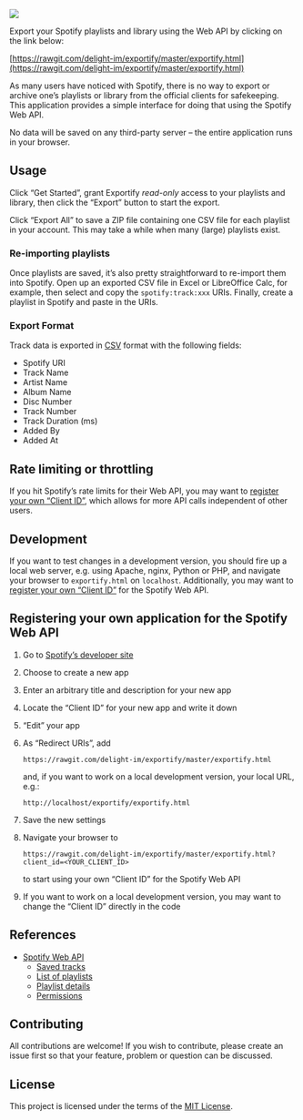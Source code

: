 <a href="https://rawgit.com/delight-im/exportify/master/exportify.html"><img src="screenshot.png"/></a>

Export your Spotify playlists and library using the Web API by clicking on the link below:

[https://rawgit.com/delight-im/exportify/master/exportify.html](https://rawgit.com/delight-im/exportify/master/exportify.html)

As many users have noticed with Spotify, there is no way to export or archive one’s playlists or library from the official clients for safekeeping. This application provides a simple interface for doing that using the Spotify Web API.

No data will be saved on any third-party server – the entire application runs in your browser.

## Usage

Click “Get Started”, grant Exportify *read-only* access to your playlists and library, then click the “Export” button to start the export.

Click “Export All” to save a ZIP file containing one CSV file for each playlist in your account. This may take a while when many (large) playlists exist.

### Re-importing playlists

Once playlists are saved, it’s also pretty straightforward to re-import them into Spotify. Open up an exported CSV file in Excel or LibreOffice Calc, for example, then select and copy the `spotify:track:xxx` URIs. Finally, create a playlist in Spotify and paste in the URIs.

### Export Format

Track data is exported in [CSV](http://en.wikipedia.org/wiki/Comma-separated_values) format with the following fields:

 * Spotify URI
 * Track Name
 * Artist Name
 * Album Name
 * Disc Number
 * Track Number
 * Track Duration (ms)
 * Added By
 * Added At

## Rate limiting or throttling

If you hit Spotify’s rate limits for their Web API, you may want to [register your own “Client ID”](#registering-your-own-application-for-the-spotify-web-api), which allows for more API calls independent of other users.

## Development

If you want to test changes in a development version, you should fire up a local web server, e.g. using Apache, nginx, Python or PHP, and navigate your browser to `exportify.html` on `localhost`. Additionally, you may want to [register your own “Client ID”](#registering-your-own-application-for-the-spotify-web-api) for the Spotify Web API.

## Registering your own application for the Spotify Web API

 1. Go to [Spotify’s developer site](https://developer.spotify.com/my-applications)
 1. Choose to create a new app
 1. Enter an arbitrary title and description for your new app
 1. Locate the “Client ID” for your new app and write it down
 1. “Edit” your app
 1. As “Redirect URIs”, add

    ```
    https://rawgit.com/delight-im/exportify/master/exportify.html
    ```

    and, if you want to work on a local development version, your local URL, e.g.:

    ```
    http://localhost/exportify/exportify.html
    ```

 1. Save the new settings
 1. Navigate your browser to

    ```
    https://rawgit.com/delight-im/exportify/master/exportify.html?client_id=<YOUR_CLIENT_ID>
    ```

    to start using your own “Client ID” for the Spotify Web API

 1. If you want to work on a local development version, you may want to change the “Client ID” directly in the code

## References

 * [Spotify Web API](https://developer.spotify.com/web-api/)
   * [Saved tracks](https://developer.spotify.com/web-api/get-users-saved-tracks/)
   * [List of playlists](https://developer.spotify.com/web-api/get-list-users-playlists/)
   * [Playlist details](https://developer.spotify.com/web-api/get-playlist/)
   * [Permissions](https://developer.spotify.com/web-api/using-scopes/)

## Contributing

All contributions are welcome! If you wish to contribute, please create an issue first so that your feature, problem or question can be discussed.

## License

This project is licensed under the terms of the [MIT License](https://opensource.org/licenses/MIT).
